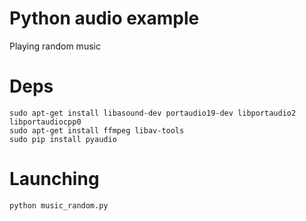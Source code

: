 # Python audio example
Playing random music

# Deps
```
sudo apt-get install libasound-dev portaudio19-dev libportaudio2 libportaudiocpp0
sudo apt-get install ffmpeg libav-tools
sudo pip install pyaudio
```

# Launching
```
python music_random.py
```